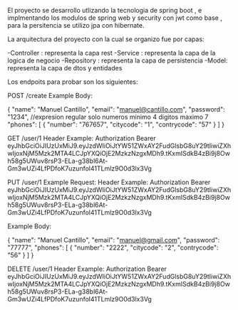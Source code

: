 El proyecto se desarrollo utlizando la tecnologia de spring boot ,  e implmentando los modulos de spring web  y security con jwt como base , para la persitencia se utilizo jpa con hibernate.

La arquitectura del proyecto con la cual se organizo fue por capas:

-Controller : representa la capa rest
-Service : representa la capa de la logica de negocio
-Repository : representa la capa de persistencia
-Model: representa la capa de dtos y entidades

Los endpoits para probar son los siguientes:

POST /create
Example Body:

{
"name": "Manuel Cantillo",
"email": "manuel@cantillo.com",
"password": "1234", //expresion regular solo numeros minimo 4 digitos maximo 7
"phones": [
{
"number": "767657",
"citycode": "1",
"contrycode": "57"
}
]
}

GET /user/1
Header Example:
Authorization Bearer eyJhbGciOiJIUzUxMiJ9.eyJzdWIiOiJtYW51ZWxAY2FudGlsbG8uY29tIiwiZXhwIjoxNjM5Mzk2MTA4LCJpYXQiOjE2MzkzNzgxMDh9.tKxmISdkB4zBi9j8Owh58g5UWuv8rsP3-ELa-g38bl6At-Gm3wUZi4LfPDfoK7uzunfol41TLmlz9O0d3lx3Vg

PUT /user/1
Example Request:
Header Example:
Authorization Bearer eyJhbGciOiJIUzUxMiJ9.eyJzdWIiOiJtYW51ZWxAY2FudGlsbG8uY29tIiwiZXhwIjoxNjM5Mzk2MTA4LCJpYXQiOjE2MzkzNzgxMDh9.tKxmISdkB4zBi9j8Owh58g5UWuv8rsP3-ELa-g38bl6At-Gm3wUZi4LfPDfoK7uzunfol41TLmlz9O0d3lx3Vg

Example Body:

{
"name": "Manuel Cantillo",
"email": "manuel@gmail.com",
"password": "77777",
"phones": [
{
"number": "2222",
"citycode": "2",
"contrycode": "56"
}
]
}

DELETE /user/1
Header Example:
Authorization Bearer eyJhbGciOiJIUzUxMiJ9.eyJzdWIiOiJtYW51ZWxAY2FudGlsbG8uY29tIiwiZXhwIjoxNjM5Mzk2MTA4LCJpYXQiOjE2MzkzNzgxMDh9.tKxmISdkB4zBi9j8Owh58g5UWuv8rsP3-ELa-g38bl6At-Gm3wUZi4LfPDfoK7uzunfol41TLmlz9O0d3lx3Vg

